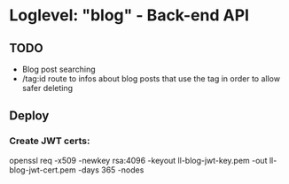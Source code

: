 # Loglevel: "blog" - Back-end API

## TODO

- Blog post searching
- /tag:id route to infos about blog posts that use the tag in order to allow safer deleting

## Deploy

### Create JWT certs:
openssl req -x509 -newkey rsa:4096 -keyout ll-blog-jwt-key.pem -out ll-blog-jwt-cert.pem -days 365 -nodes
